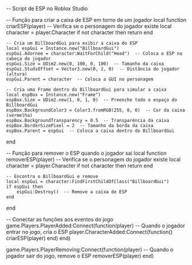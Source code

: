 -- Script de ESP no Roblox Studio

-- Função para criar a caixa de ESP em torno de um jogador
local function criarESP(player)
    -- Verifica se o personagem do jogador existe
    local character = player.Character
    if not character then return end
    
    -- Cria um BillboardGui para exibir a caixa do ESP
    local espGui = Instance.new("BillboardGui")
    espGui.Adornee = character:WaitForChild("Head")  -- Coloca o ESP na cabeça do jogador
    espGui.Size = UDim2.new(0, 100, 0, 100)  -- Tamanho da caixa
    espGui.StudsOffset = Vector3.new(0, 2, 0)  -- Distância do jogador (altura)
    espGui.Parent = character  -- Coloca a GUI no personagem
    
    -- Cria uma Frame dentro do BillboardGui para simular a caixa
    local espBox = Instance.new("Frame")
    espBox.Size = UDim2.new(1, 0, 1, 0)  -- Preenche todo o espaço do BillboardGui
    espBox.BackgroundColor3 = Color3.fromRGB(255, 0, 0)  -- Cor da caixa (vermelha)
    espBox.BackgroundTransparency = 0.5  -- Transparência da caixa
    espBox.BorderSizePixel = 2  -- Tamanho da borda da caixa
    espBox.Parent = espGui  -- Coloca a caixa dentro do BillboardGui
end

-- Função para remover o ESP quando o jogador sai
local function removerESP(player)
    -- Verifica se o personagem do jogador existe
    local character = player.Character
    if not character then return end
    
    -- Encontra o BillboardGui e remove
    local espGui = character:FindFirstChildOfClass("BillboardGui")
    if espGui then
        espGui:Destroy()  -- Remove a caixa de ESP
    end
end

-- Conectar as funções aos eventos do jogo
game.Players.PlayerAdded:Connect(function(player)
    -- Quando o jogador entrar no jogo, cria o ESP
    player.CharacterAdded:Connect(function()
        criarESP(player)
    end)
end)

game.Players.PlayerRemoving:Connect(function(player)
    -- Quando o jogador sair do jogo, remove o ESP
    removerESP(player)
end)
